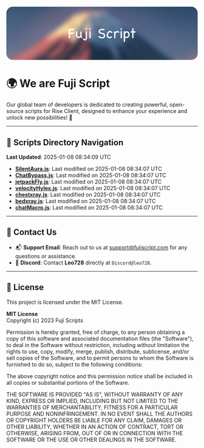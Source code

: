 ![Banner](.github/b.webp)

# 🌍 **We are Fuji Script**

Our global team of developers is dedicated to creating powerful, open-source scripts for Rise Client, designed to enhance your experience and unlock new possibilities! 🌟

---
<!-- SCRIPTS_NAVIGATION_START -->
## 📂 **Scripts Directory Navigation**

**Last Updated**: 2025-01-08 08:34:09 UTC

- **[SilentAura.js](scripts/SilentAura.js)**: Last modified on 2025-01-08 08:34:07 UTC
- **[ChatBypass.js](scripts/ChatBypass.js)**: Last modified on 2025-01-08 08:34:07 UTC
- **[jetpackFly.js](scripts/jetpackFly.js)**: Last modified on 2025-01-08 08:34:07 UTC
- **[velocityHylex.js](scripts/velocityHylex.js)**: Last modified on 2025-01-08 08:34:07 UTC
- **[chestxray.js](scripts/chestxray.js)**: Last modified on 2025-01-08 08:34:07 UTC
- **[bedxray.js](scripts/bedxray.js)**: Last modified on 2025-01-08 08:34:07 UTC
- **[chatMacro.js](scripts/chatMacro.js)**: Last modified on 2025-01-08 08:34:07 UTC

<!-- SCRIPTS_NAVIGATION_END -->

---

## 💬 **Contact Us**  
- 📬 **Support Email**: Reach out to us at [support@fujiscript.com](mailto:support@fujiscript.com) for any questions or assistance.  
- 💬 **Discord**: Contact **Leo728** directly at `Discord@leo728`.

---

## 📜 **License**

This project is licensed under the MIT License.  

**MIT License**  
Copyright (c) 2023 Fuji Scripts  

Permission is hereby granted, free of charge, to any person obtaining a copy of this software and associated documentation files (the "Software"), to deal in the Software without restriction, including without limitation the rights to use, copy, modify, merge, publish, distribute, sublicense, and/or sell copies of the Software, and to permit persons to whom the Software is furnished to do so, subject to the following conditions:  

The above copyright notice and this permission notice shall be included in all copies or substantial portions of the Software.  

THE SOFTWARE IS PROVIDED "AS IS", WITHOUT WARRANTY OF ANY KIND, EXPRESS OR IMPLIED, INCLUDING BUT NOT LIMITED TO THE WARRANTIES OF MERCHANTABILITY, FITNESS FOR A PARTICULAR PURPOSE AND NONINFRINGEMENT. IN NO EVENT SHALL THE AUTHORS OR COPYRIGHT HOLDERS BE LIABLE FOR ANY CLAIM, DAMAGES OR OTHER LIABILITY, WHETHER IN AN ACTION OF CONTRACT, TORT OR OTHERWISE, ARISING FROM, OUT OF OR IN CONNECTION WITH THE SOFTWARE OR THE USE OR OTHER DEALINGS IN THE SOFTWARE.  
